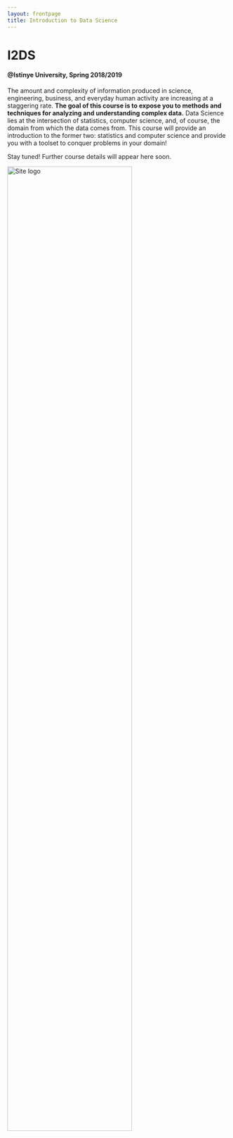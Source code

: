 ```yaml
---
layout: frontpage
title: Introduction to Data Science
---
```


# I2DS
#### @Istinye University, Spring 2018/2019

The amount and complexity of information produced in science, engineering, business, and everyday human activity are increasing at a staggering rate. **The goal of this course is to expose you to methods and techniques for analyzing and understanding complex data.** Data Science lies at the intersection of statistics, computer science, and, of course, the domain from which the data comes from. This course will provide an introduction to the former two: statistics and computer science and provide you with a toolset to conquer problems in your domain!

Stay tuned! Further course details will appear here soon.



<img src="https://cdn-images-1.medium.com/max/2600/1*s4RqFZgSAluZq2lcWhp5JA.png" width="75%" alt="Site logo" align = "center">
